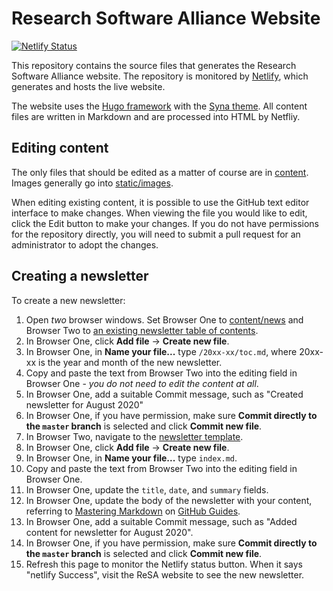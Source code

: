 # Research Software Alliance Website

[![Netlify Status](https://api.netlify.com/api/v1/badges/b366fc0d-c20f-4312-a573-b3de6fa243fc/deploy-status)](https://app.netlify.com/sites/researchsoft/deploys)

This repository contains the source files that generates the Research Software Alliance website. The repository is monitored by [Netlify](https://www.netlify.com/), which generates and hosts the live website.

The website uses the [Hugo framework](https://gohugo.io/) with the [Syna theme](https://themes.gohugo.io/syna/). All content files are written in Markdown and are processed into HTML by Netfliy.

## Editing content

The only files that should be edited as a matter of course are in [content](https://github.com/researchsoft/website/tree/master/content). Images generally go into [static/images](https://github.com/researchsoft/website/tree/master/static/images).

When editing existing content, it is possible to use the GitHub text editor interface to make changes. When viewing the file you would like to edit, click the Edit button to make your changes. If you do not have permissions for the repository directly, you will need to submit a pull request for an administrator to adopt the changes.

## Creating a newsletter

To create a new newsletter:
1. Open *two* browser windows. Set Browser One to [content/news](https://github.com/researchsoft/website/tree/master/content/news) and Browser Two to [an existing newsletter table of contents](https://raw.githubusercontent.com/researchsoft/website/master/content/news/2020-06/toc.md).
1. In Browser One, click **Add file** -> **Create new file**.
1. In Browser One, in **Name your file...** type ```/20xx-xx/toc.md```, where 20xx-xx is the year and month of the new newsletter.
1. Copy and paste the text from Browser Two into the editing field in Browser One - _you do not need to edit the content at all_.
1. In Browser One, add a suitable Commit message, such as "Created newsletter for August 2020"
1. In Browser One, if you have permission, make sure **Commit directly to the ```master``` branch** is selected and click **Commit new file**.
1. In Browser Two, navigate to the [newsletter template](https://raw.githubusercontent.com/researchsoft/website/master/newsletter-template/index.md).
1. In Browser One, click **Add file** -> **Create new file**.
1. In Browser One, in **Name your file...** type ```index.md```.
1. Copy and paste the text from Browser Two into the editing field in Browser One.
1. In Browser One, update the ```title```, ```date```, and ```summary``` fields.
1. In Browser One, update the body of the newsletter with your content, referring to [Mastering Markdown](https://guides.github.com/features/mastering-markdown/) on [GitHub Guides](https://guides.github.com/).
1. In Browser One, add a suitable Commit message, such as "Added content for newsletter for August 2020".
1. In Browser One, if you have permission, make sure **Commit directly to the ```master``` branch** is selected and click **Commit new file**.
1. Refresh this page to monitor the Netlify status button. When it says "netlify Success", visit the ReSA website to see the new newsletter.